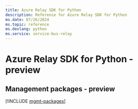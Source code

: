 ```yaml
---
title: Azure Relay SDK for Python
description: Reference for Azure Relay SDK for Python
ms.date: 07/26/2024
ms.topic: reference
ms.devlang: python
ms.service: service-bus-relay
---
```

# Azure Relay SDK for Python - preview

## Management packages - preview
[!INCLUDE [mgmt-packages](relay-mgmt-index.md)]